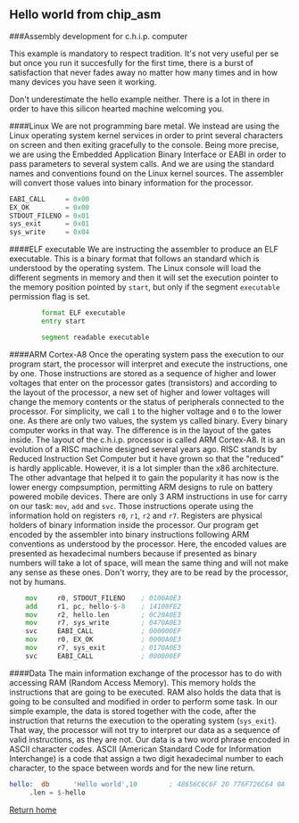 ## Hello world from chip_asm
###Assembly development for c.h.i.p. computer

This example is mandatory to respect tradition. It's not very useful per se but once you run it succesfully for the first time, there is a burst of satisfaction that never fades away no matter how many times and in how many devices you have seen it working.

Don't underestimate the hello example neither. There is a lot in there in order to have this silicon hearted machine welcoming you.

####Linux
We are not programming bare metal. We instead are using the Linux operating system kernel services in order to print several characters on screen and then exiting gracefully to the console. Being more precise, we are using the Embedded Application Binary Interface or EABI in order to pass parameters to several system calls. And we are using the standard names and conventions found on the Linux kernel sources. The assembler will convert those values into binary information for the processor.
```asm
EABI_CALL     = 0x00
EX_OK         = 0x00
STDOUT_FILENO = 0x01
sys_exit      = 0x01
sys_write     = 0x04
```

####ELF executable
We are instructing the assembler to produce an ELF executable. This is a binary format that follows an standard which is understood by the operating system. The Linux console will load the different segments in memory and then it will set the execution pointer to the memory position pointed by `start`, but only if the segment `executable` permission flag is set.
```asm
        format ELF executable
        entry start

        segment readable executable
```

####ARM Cortex-A8
Once the operating system pass the execution to our program start, the processor will interpret and execute the instructions, one by one. Those instructions are stored as a sequence of higher and lower voltages that enter on the processor gates (transistors) and according to the layout of the processor, a new set of higher and lower voltages will change the memory contents or the status of peripherals connected to the processor.
For simplicity, we call `1` to the higher voltage and `0` to the lower one. As there are only two values, the system ys called binary. Every binary computer works in that way. The difference is in the layout of the gates inside.
The layout of the c.h.i.p. processor is called ARM Cortex-A8. It is an evolution of a RISC machine designed several years ago. RISC stands by Reduced Instruction Set Computer but it have grown so that the "reduced" is hardly applicable. However, it is a lot simpler than the x86 architecture.
The other advantage that helped it to gain the popularity it has now is the lower energy compsumption, permitting ARM designs to rule on battery powered mobile devices.
There are only 3 ARM instructions in use for carry on our task: `mov`, `add` and `svc`. Those instructions operate using the information hold on registers `r0`, `r1`, `r2` and `r7`. Registers are physical holders of binary information inside the processor. Our program get encoded by the assembler into binary instructions following ARM conventions as understood by the processor. Here, the encoded values are presented as hexadecimal numbers because if presented as binary numbers will take a lot of space, will mean the same thing and will not make any sense as these ones. Don't worry, they are to be read by the processor, not by humans.
```asm
    mov     r0, STDOUT_FILENO    ; 0100A0E3
    add     r1, pc, hello-$-8    ; 14108FE2
    mov     r2, hello.len        ; 0C20A0E3
    mov     r7, sys_write        ; 0470A0E3
    svc     EABI_CALL            ; 000000EF
    mov     r0, EX_OK            ; 0000A0E3
    mov     r7, sys_exit         ; 0170A0E3
    svc     EABI_CALL            ; 000000EF
```
####Data
The main information exchange of the processor has to do with accessing RAM (Random Access Memory). This memory holds the instructions that are going to be executed. RAM also holds the data that is going to be consulted and modified in order to perform some task.
In our simple example, the data is stored together with the code, after the instruction that returns the execution to the operating system (`sys_exit`). That way, the processor will not try to interpret our data as a sequence of valid instructions, as they are not.
Our data is a two word phrase encoded in ASCII character codes. ASCII (American Standard Code for Information Interchange) is a code that assign a two digit hexadecimal number to each character, to the space between words and for the new line return.
```asm
hello:  db      'Hello world',10        ; 48656C6C6F 20 776F726C64 0A
     .len = $-hello
```

[Return home](https://github.com/pelaillo/chip_asm)
